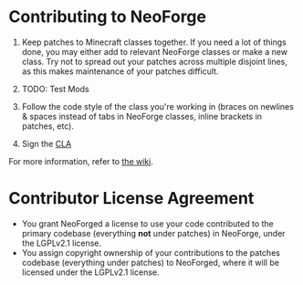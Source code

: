 Contributing to NeoForge
=====================

1) Keep patches to Minecraft classes together. If you need a lot of things done, you may either add to relevant NeoForge classes or make a new class. Try not to spread out your patches across multiple disjoint lines, as this makes maintenance of your patches difficult.

2) TODO: Test Mods

3) Follow the code style of the class you're working in (braces on newlines & spaces instead of tabs in NeoForge classes, inline brackets in patches, etc).

4) Sign the [CLA](https://cla-assistant.io/neoforged/NeoForge)

For more information, refer to [the wiki][Wiki].


Contributor License Agreement
=============================
- You grant NeoForged a license to use your code contributed to the primary codebase (everything **not** under patches) in NeoForge, under the LGPLv2.1 license.
- You assign copyright ownership of your contributions to the patches codebase (everything under patches) to NeoForged, where it will be licensed under the LGPLv2.1 license.

<br>

[Wiki]:
https://github.com/neoforged/NeoForge/wiki/***
